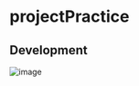 # projectPractice

## Development

![image](https://user-images.githubusercontent.com/89333308/193463529-6951bd82-6ac6-4a26-98e0-3084f5315553.png)
